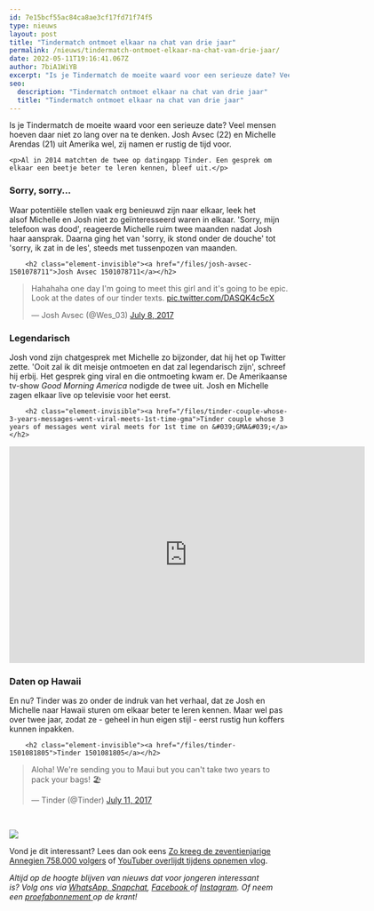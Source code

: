 ```yaml
---
id: 7e15bcf55ac84ca8ae3cf17fd71f74f5
type: nieuws
layout: post
title: "Tindermatch ontmoet elkaar na chat van drie jaar"
permalink: /nieuws/tindermatch-ontmoet-elkaar-na-chat-van-drie-jaar/
date: 2022-05-11T19:16:41.067Z
author: 7biA1WiYB
excerpt: "Is je Tindermatch de moeite waard voor een serieuze date? Veel mensen hoeven daar niet zo lang over na te denken. Josh Avsec (22) en Michelle Arendas (21) uit Amerika wel, zij namen er rustig de tijd voor.  "
seo:
  description: "Tindermatch ontmoet elkaar na chat van drie jaar"
  title: "Tindermatch ontmoet elkaar na chat van drie jaar"
---
```

Is je Tindermatch de moeite waard voor een serieuze date? Veel mensen hoeven daar niet zo lang over na te denken. Josh Avsec (22) en Michelle Arendas (21) uit Amerika wel, zij namen er rustig de tijd voor.  

    <p>Al in 2014 matchten de twee op datingapp Tinder. Een gesprek om elkaar een beetje beter te leren kennen, bleef uit.</p>
<h3>Sorry, sorry...</h3>
<p>Waar potentiële stellen vaak erg benieuwd zijn naar elkaar, leek het alsof Michelle en Josh niet zo geïnteresseerd waren in elkaar. 'Sorry, mijn telefoon was dood', reageerde Michelle ruim twee maanden nadat Josh haar aansprak. Daarna ging het van 'sorry, ik stond onder de douche' tot 'sorry, ik zat in de les', steeds met tussenpozen van maanden.</p>
<p><div class="media media-element-container media-default"><div id="file-418515" class="file file-document file-text-oembed">

        <h2 class="element-invisible"><a href="/files/josh-avsec-1501078711">Josh Avsec 1501078711</a></h2>
    
  
  <div class="content">
    
<blockquote class="twitter-tweet" data-width="550"><p lang="en" dir="ltr">Hahahaha one day I&#39;m going to meet this girl and it&#39;s going to be epic. Look at the dates of our tinder texts. <a href="https://t.co/DASQK4c5cX">pic.twitter.com/DASQK4c5cX</a></p>&mdash; Josh Avsec (@Wes_03) <a href="https://twitter.com/Wes_03/status/883481206427459584?ref_src=twsrc%5Etfw">July 8, 2017</a></blockquote>
<script async="" src="https://platform.twitter.com/widgets.js" charset="utf-8"></script>
  </div>

  
</div>
</div>
<h3>Legendarisch</h3>
<p>Josh vond zijn chatgesprek met Michelle zo bijzonder, dat hij het op Twitter zette. 'Ooit zal ik dit meisje ontmoeten en dat zal legendarisch zijn', schreef hij erbij. Het gesprek ging viral en die ontmoeting kwam er. De Amerikaanse tv-show <em>Good Morning America</em> nodigde de twee uit. Josh en Michelle zagen elkaar live op televisie voor het eerst.</p>
<p><div class="media media-element-container media-default"><div id="file-418517" class="file file-video file-video-youtube">

        <h2 class="element-invisible"><a href="/files/tinder-couple-whose-3-years-messages-went-viral-meets-1st-time-gma">Tinder couple whose 3 years of messages went viral meets for 1st time on &#039;GMA&#039;</a></h2>
    
  
  <div class="content">
    <div class="media-youtube-video file media-element file-default media-youtube-1">
  <iframe class="media-youtube-player" width="640" height="390" title="Tinder couple whose 3 years of messages went viral meets for 1st time on &#039;GMA&#039;" src="https://www.youtube.com/embed/bUT6S1xcd98?wmode=opaque&controls=" name="Tinder couple whose 3 years of messages went viral meets for 1st time on &#039;GMA&#039;" frameborder="0" allowfullscreen="">Video van Tinder couple whose 3 years of messages went viral meets for 1st time on &amp;#039;GMA&amp;#039;</iframe>
</div>
  </div>

  
</div>
</div>
<h3>Daten op Hawaii</h3>
<p>En nu? Tinder was zo onder de indruk van het verhaal, dat ze Josh en Michelle naar Hawaii sturen om elkaar beter te leren kennen. Maar wel pas over twee jaar, zodat ze - geheel in hun eigen stijl - eerst rustig hun koffers kunnen inpakken.</p>
<p><div class="media media-element-container media-default"><div id="file-418518" class="file file-document file-text-oembed">

        <h2 class="element-invisible"><a href="/files/tinder-1501081805">Tinder 1501081805</a></h2>
    
  
  <div class="content">
    
<blockquote class="twitter-tweet" data-width="550"><p lang="en" dir="ltr">Aloha! We&#39;re sending you to Maui but you can&#39;t take two years to pack your bags! 🏖️</p>&mdash; Tinder (@Tinder) <a href="https://twitter.com/Tinder/status/884820669199826944?ref_src=twsrc%5Etfw">July 11, 2017</a></blockquote>
<script async="" src="https://platform.twitter.com/widgets.js" charset="utf-8"></script>
  </div>

  
</div>
</div>
<p> </p>

<p><img class="kaderafbeelding" src="https://7dagen.netlify.app/sites/default/files/ff.png"></p>
<p>Vond je dit interessant? Lees dan ook eens <a href="https://7dagen.netlify.app/lifestyle/zo-kreeg-de-17-jarige-annegien-758000-volgers">Zo kreeg de zeventienjarige Annegien 758.000 volgers</a> of <a href="https://7dagen.netlify.app/nieuws/youtuber-overlijdt-tijdens-opnemen-vlog">YouTuber overlijdt tijdens opnemen vlog</a>.</p>
<p><em>Altijd op de hoogte blijven van nieuws dat voor jongeren interessant is? Volg ons via </em><em><a href="https://7dagen.netlify.app/whatsapp">WhatsApp, </a></em><em><a href="https://www.snapchat.com/add/sevendaysnl">Snapchat</a>, <a href="https://www.facebook.com/7Daysnl?ref=bookmarks">Facebook </a>of <a href="https://instagram.com/7DAysnl/">Instagram</a>. Of </em><em>neem een </em><a href="https://abonneren.sevendays.nl/abonneren/abonnementen/ae/artikel"><em>proefabonnement </em></a><em>op de krant!</em></p>  
